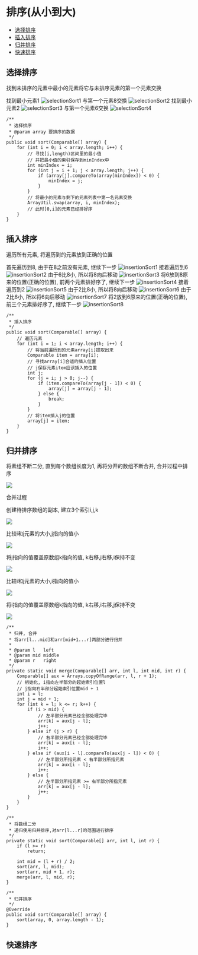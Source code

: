 # 排序(从小到大)

- <a href="#selectionSort">选择排序</a>
- <a href="#insertionSort">插入排序</a>
- <a href="#mergeSort">归并排序</a>
- <a href="#quickSort">快速排序</a>

<a id="selectionSort"></a>
## 选择排序

找到未排序的元素中最小的元素将它与未排序元素的第一个元素交换

找到最小元素1
![selectionSort1](img/selectionSort1.png)
与第一个元素8交换
![selectionSort2](img/selectionSort2.png)
找到最小元素2
![selectionSort3](img/selectionSort3.png)
与第一个元素6交换
![selectionSort4](img/selectionSort4.png)

```
/**
 * 选择排序
 * @param array 要排序的数据
 */
public void sort(Comparable[] array) {
    for (int i = 0; i < array.length; i++) {
        // 寻找[i,length)区间里的最小值
        // 并把最小值的索引保存到minIndex中
        int minIndex = i;
        for (int j = i + 1; j < array.length; j++) {
            if (array[j].compareTo(array[minIndex]) < 0) {
                minIndex = j;
            }
        }
        // 将最小的元素与剩下的元素列表中第一名元素交换
        ArrayUtil.swap(array, i, minIndex);
        // 此时[0,i]的元素已经排好序
    }
}
```

<a id="insertionSort"></a>
## 插入排序

遍历所有元素, 将遍历到的元素放到正确的位置

首先遍历到8, 由于在8之前没有元素, 继续下一步
![insertionSort1](img/insertionSort1.PNG)
接着遍历到6
![insertionSort2](img/insertionSort2.PNG)
由于6比8小, 所以将8向后移动
![insertionSort3](img/insertionSort3.PNG)
将6放到8原来的位置(正确的位置), 前两个元素排好序了, 继续下一步
![insertionSort4](img/insertionSort4.PNG)
接着遍历到2
![insertionSort5](img/insertionSort5.PNG)
由于2比8小, 所以将8向后移动
![insertionSort6](img/insertionSort6.PNG)
由于2比6小, 所以将6向后移动
![insertionSort7](img/insertionSort7.PNG)
将2放到6原来的位置(正确的位置), 前三个元素排好序了, 继续下一步
![insertionSort8](img/insertionSort8.PNG)

```
/**
 * 插入排序
 */
public void sort(Comparable[] array) {
    // 遍历元素
    for (int i = 1; i < array.length; i++) {
        // 将当前遍历到的元素array[i]提取出来
        Comparable item = array[i];
        // 寻找array[i]合适的插入位置
        // j保存元素item应该插入的位置
        int j;
        for (j = i; j > 0; j--) {
            if (item.compareTo(array[j - 1]) < 0) {
                array[j] = array[j - 1];
            } else {
                break;
            }
        }
        // 将item插入j的位置
        array[j] = item;
    }
}
```

<a id="mergeSort"></a>
## 归并排序

将素组不断二分, 直到每个数组长度为1,
再将分开的数组不断合并, 合并过程中排序

![](img/mergeSort.png)

合并过程

创建待排序数组的副本,
建立3个索引i,j,k

![](img/mergeSort02.PNG)

比较i和j元素的大小,j指向的值小

![](img/mergeSort03.PNG)

将j指向的值覆盖原数组k指向的值,
k右移,j右移,i保持不变

![](img/mergeSort04.PNG)

比较i和j元素的大小,i指向的值小

![](img/mergeSort05.PNG)

将i指向的值覆盖原数组k指向的值,
k右移,i右移,j保持不变

![](img/mergeSort06.png)

```
/**
 * 归并, 合并
 * 将arr[l...mid]和arr[mid+1...r]两部分进行归并
 *
 * @param l   left
 * @param mid middle
 * @param r   right
 */
private static void merge(Comparable[] arr, int l, int mid, int r) {
    Comparable[] aux = Arrays.copyOfRange(arr, l, r + 1);
    // 初始化, i指向左半部分的起始索引位置l
    // j指向右半部分起始索引位置mid + 1
    int i = l;
    int j = mid + 1;
    for (int k = l; k <= r; k++) {
        if (i > mid) {
            // 左半部分元素已经全部处理完毕
            arr[k] = aux[j - l];
            j++;
        } else if (j > r) {
            // 右半部分元素已经全部处理完毕
            arr[k] = aux[i - l];
            i++;
        } else if (aux[i - l].compareTo(aux[j - l]) < 0) {
            // 左半部分所指元素 < 右半部分所指元素
            arr[k] = aux[i - l];
            i++;
        } else {
            // 左半部分所指元素 >= 右半部分所指元素
            arr[k] = aux[j - l];
            j++;
        }
    }
}

/**
 * 将数组二分
 * 递归使用归并排序,对arr[l...r]的范围进行排序
 */
private static void sort(Comparable[] arr, int l, int r) {
    if (l >= r)
        return;

    int mid = (l + r) / 2;
    sort(arr, l, mid);
    sort(arr, mid + 1, r);
    merge(arr, l, mid, r);
}

/**
 * 归并排序
 */
@Override
public void sort(Comparable[] array) {
    sort(array, 0, array.length - 1);
}
```

<a id="quickSort"></a>
## 快速排序

